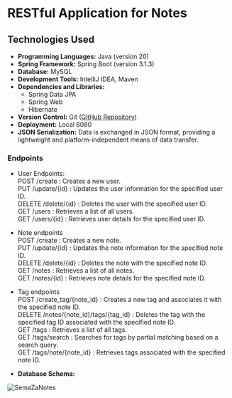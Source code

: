# RESTful Application for Notes

## Technologies Used
- **Programming Languages:** Java (version 20)
- **Spring Framework:** Spring Boot (version 3.1.3)
- **Database:** MySQL
- **Development Tools:** IntelliJ IDEA, Maven
- **Dependencies and Libraries:**
  - Spring Data JPA
  - Spring Web
  - Hibernate
- **Version Control:** Git ([GitHub Repository](https://github.com/DataBora/notes-rest-app))
- **Deployment:** Local 8080
- **JSON Serialization:** Data is exchanged in JSON format, providing a lightweight and platform-independent means of data transfer.

### Endpoints
- User Endpoints:<br>
POST /create : Creates a new user.<br>
PUT /update/{id} : Updates the user information for the specified user ID.<br>
DELETE /delete/{id} : Deletes the user with the specified user ID.<br>
GET /users : Retrieves a list of all users.<br>
GET /users/{id} : Retrieves user details for the specified user ID.<br>
- Note endpoints<br>
POST /create : Creates a new note.<br>
PUT /update/{id} : Updates the note information for the specified note ID.<br>
DELETE /delete/{id} : Deletes the note with the specified note ID.<br>
GET /notes : Retrieves a list of all notes.<br>
GET /notes/{id} : Retrieves note details for the specified note ID.<br>
- Tag endpoints<br>
POST /create_tag/{note_id} : Creates a new tag and associates it with the specified note ID.<br>
DELETE /notes/{note_id}/tags/{tag_id} : Deletes the tag with the specified tag ID associated with the specified note ID.<br>
GET /tags : Retrieves a list of all tags.<br>
GET /tags/search : Searches for tags by partial matching based on a search query.<br>
GET /tags/note/{note_id} : Retrieves tags associated with the specified note ID.<br>

- **Database Schema:**

![SemaZaNotes](https://github.com/DataBora/notes-rest-app/assets/94956337/399047bc-9474-463d-be55-b1e697eb274b)

